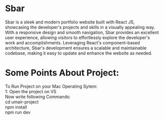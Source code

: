 # Sbar
Sbar is a sleek and modern portfolio website built with React JS, showcasing the developer's projects and skills in a visually appealing way. With a responsive design and smooth navigation, Sbar provides an excellent user experience, allowing visitors to effortlessly explore the developer's work and accomplishments. Leveraging React's component-based architecture, Sbar's development ensures a scalable and maintainable codebase, making it easy to update and enhance the website as needed.
# Some Points About Project:
To Run Project on your Mac Operating Sytem:
<br />
1: Open the project on VS
<br />
Now write following Commands:
<br />
cd umair-project
<br />
npm install
<br />
npm run dev



